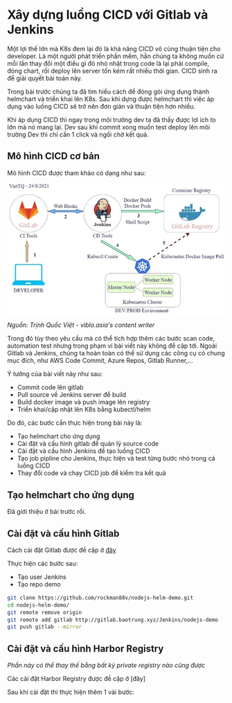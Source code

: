 # Xây dựng luồng CICD với Gitlab và Jenkins

Một lợi thế lớn mà K8s đem lại đó là khả năng CICD vô cùng thuận tiện cho developer. Là một người phát triển phần mềm, hẳn chúng ta không muốn cứ mỗi lần thay đổi một điều gì đó nhỏ nhặt trong code là lại phải compile, đóng chart, rồi deploy lên server tốn kém rất nhiều thời gian. CICD sinh ra để giải quyết bài toán này.

Trong bài trước chúng ta đã tìm hiểu cách để đóng gói ứng dụng thành helmchart và triển khai lên K8s. Sau khi dựng được helmchart thì việc áp dụng vào luồng CICD sẽ trở nên đơn giản và thuận tiện hơn nhiều.

Khi áp dụng CICD thì ngay trong môi trường dev ta đã thấy được lợi ích to lớn mà nó mang lại. Dev sau khi commit xong muốn test deploy lên môi trường Dev thì chỉ cần 1 click và ngồi chờ kết quả.

## Mô hình CICD cơ bản

Mô hình CICD được tham khảo có dạng như sau:

![](./images/K8s_CICD_1.jpg)

*Nguồn: Trịnh Quốc Việt - viblo.asia's content writer*

Trong đó tùy theo yêu cầu mà có thể tích hợp thêm các bước scan code, automation test nhưng trong phạm vi bài viết này không đề cập tới. Ngoài Gitlab và Jenkins, chúng ta hoàn toàn có thể sử dụng các công cụ có chung mục đích, như AWS Code Commit, Azure Repos, Gitlab Runner,...

Ý tưởng của bài viết này như sau:
- Commit code lên gitlab
- Pull source về Jenkins server để build
- Build docker image và push image lên registry
- Triển khai/cập nhật lên K8s bằng kubectl/helm

Do đó, các bước cần thực hiện trong bài này là:
- Tạo helmchart cho ứng dụng
- Cài đặt và cấu hình gitlab để quản lý source code
- Cài đặt và cấu hình Jenkins để tạo luồng CICD
- Tạo job pipline cho Jenkins, thực hiện và test từng bước nhỏ trong cả luồng CICD
- Thay đổi code và chạy CICD job để kiểm tra kết quả

## Tạo helmchart cho ứng dụng

Đã giới thiệu ở bài trước rồi.

## Cài đặt và cấu hình Gitlab

Cách cài đặt Gitlab được đề cập ở [đây](https://github.com/shaidoka/thuctap-NhanHoa/blob/main/k8s/K8s_CICD/K8s_Gitlab_Install.md)

Thực hiện các bước sau:
- Tạo user Jenkins
- Tạo repo demo

```sh
git clone https://github.com/rockman88v/nodejs-helm-demo.git
cd nodejs-helm-demo/
git remote remove origin
git remote add gitlab http://gitlab.baotrung.xyz/Jenkins/nodejs-demo
git push gitlab --mirror
```

## Cài đặt và cấu hình Harbor Registry

*Phần này có thể thay thế bằng bất kỳ private registry nào cũng được*

Các cài đặt Harbor Registry được đề cập ở [đây]

Sau khi cài đặt thì thực hiện thêm 1 vài bước:

